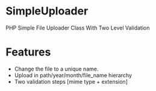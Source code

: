 # SimpleUploader
PHP Simple File Uploader Class With Two Level Validation
# Features
- Change the file to a unique name.
- Upload in path/year/month/file_name hierarchy
- Two validation steps [mime type + extension]